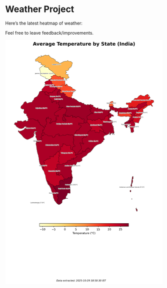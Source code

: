 # Weather Project

Here’s the latest heatmap of weather:

Feel free to leave feedback/improvements.

![India Heatmap](docs/assets/india_heatmap.png?v=0214A0)
